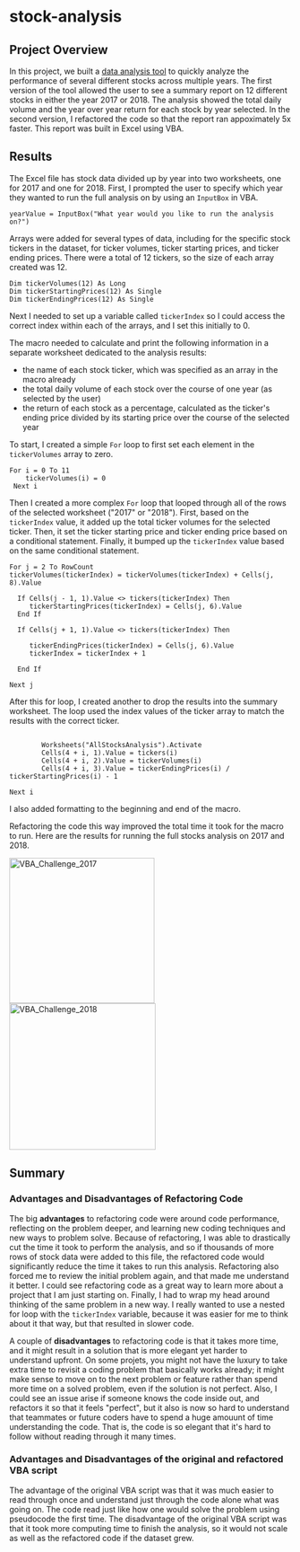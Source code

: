 # stock-analysis

## Project Overview
In this project, we built a [data analysis tool](VBA_Challenge.xlsm) to quickly analyze the performance of several different stocks across multiple years. The first version of the tool allowed the user to see a summary report on 12 different stocks in either the year 2017 or 2018. The analysis showed the total daily volume and the year over year return for each stock by year selected. In the second version, I refactored the code so that the report ran appoximately 5x faster. This report was built in Excel using VBA.

## Results
The Excel file has stock data divided up by year into two worksheets, one for 2017 and one for 2018. First, I prompted the user to specify which year they wanted to run the full analysis on by using an `InputBox` in VBA.

```yearValue = InputBox("What year would you like to run the analysis on?")```

Arrays were added for several types of data, including for the specific stock tickers in the dataset, for ticker volumes, ticker starting prices, and ticker ending prices. There were a total of 12 tickers, so the size of each array created was 12. 

``` 
Dim tickerVolumes(12) As Long
Dim tickerStartingPrices(12) As Single
Dim tickerEndingPrices(12) As Single
```
Next I needed to set up a variable called `tickerIndex` so I could access the correct index within each of the arrays, and I set this initially to 0. 

The macro needed to calculate and print the following information in a separate worksheet dedicated to the analysis results:
- the name of each stock ticker, which was specified as an array in the macro already
- the total daily volume of each stock over the course of one year (as selected by the user)
- the return of each stock as a percentage, calculated as the ticker's ending price divided by its starting price over the course of the selected year

To start, I created a simple `For` loop to first set each element in the `tickerVolumes`  array to zero.

```
For i = 0 To 11
    tickerVolumes(i) = 0
 Next i
 ```
Then I created a more complex `For` loop that looped through all of the rows of the selected worksheet ("2017" or "2018"). First, based on the `tickerIndex` value, it added up the total ticker volumes for the selected ticker. Then, it set the ticker starting price and ticker ending price based on a conditional statement. Finally, it bumped up the `tickerIndex` value based on the same conditional statement. 

```
For j = 2 To RowCount
tickerVolumes(tickerIndex) = tickerVolumes(tickerIndex) + Cells(j, 8).Value

  If Cells(j - 1, 1).Value <> tickers(tickerIndex) Then
     tickerStartingPrices(tickerIndex) = Cells(j, 6).Value
  End If
       
  If Cells(j + 1, 1).Value <> tickers(tickerIndex) Then
        
     tickerEndingPrices(tickerIndex) = Cells(j, 6).Value
     tickerIndex = tickerIndex + 1
            
  End If
    
Next j
```
After this for loop, I created another to drop the results into the summary worksheet. The loop used the index values of the ticker array to match the results with the correct ticker.     

```For i = 0 To 11
        
        Worksheets("AllStocksAnalysis").Activate
        Cells(4 + i, 1).Value = tickers(i)
        Cells(4 + i, 2).Value = tickerVolumes(i)
        Cells(4 + i, 3).Value = tickerEndingPrices(i) / tickerStartingPrices(i) - 1
             
Next i
```
I also added formatting to the beginning and end of the macro.

Refactoring the code this way improved the total time it took for the macro to run. Here are the results for running the full stocks analysis on 2017 and 2018. 

<img width="259" alt="VBA_Challenge_2017" src="https://user-images.githubusercontent.com/14280739/156291448-c9d7246a-77df-4807-b182-3c28911168e3.png">

<img width="261" alt="VBA_Challenge_2018" src="https://user-images.githubusercontent.com/14280739/156291450-54d85ee2-362a-4ab8-bd73-d8206d70ace0.png">

## Summary

### Advantages and Disadvantages of Refactoring Code
The big **advantages** to refactoring code were around code performance, reflecting on the problem deeper, and learning new coding techniques and new ways to problem solve. Because of refactoring, I was able to drastically cut the time it took to perform the analysis, and so if thousands of more rows of stock data were added to this file, the refactored code would significantly reduce the time it takes to run this analysis. Refactoring also forced me to review the initial problem again, and that made me understand it better. I could see refactoring code as a great way to learn more about a project that I am just starting on. Finally, I had to wrap my head around thinking of the same problem in a new way. I really wanted to use a nested for loop with the `tickerIndex` variable, because it was easier for me to think about it that way, but that resulted in slower code.

A couple of **disadvantages** to refactoring code is that it takes more time, and it might result in a solution that is more elegant yet harder to understand upfront. On some projets, you might not have the luxury to take extra time to revisit a coding problem that basically works already; it might make sense to move on to the next problem or feature rather than spend more time on a solved problem, even if the solution is not perfect. Also, I could see an issue arise if someone knows the code inside out, and refactors it so that it feels "perfect", but it also is now so hard to understand that teammates or future coders have to spend a huge amouunt of time understanding the code. That is, the code is so elegant that it's hard to follow without reading through it many times. 

### Advantages and Disadvantages of the original and refactored VBA script
The advantage of the original VBA script was that it was much easier to read through once and understand just through the code alone what was going on. The code read just like how one would solve the problem using pseudocode the first time. The disadvantage of the original VBA script was that it took more computing time to finish the analysis, so it would not scale as well as the refactored code if the dataset grew.

